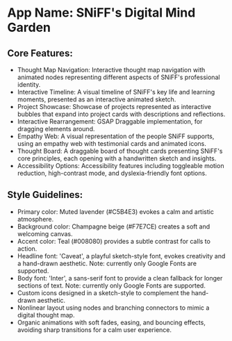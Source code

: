 # **App Name**: SNiFF's Digital Mind Garden

## Core Features:

- Thought Map Navigation: Interactive thought map navigation with animated nodes representing different aspects of SNiFF's professional identity.
- Interactive Timeline: A visual timeline of SNiFF's key life and learning moments, presented as an interactive animated sketch.
- Project Showcase: Showcase of projects represented as interactive bubbles that expand into project cards with descriptions and reflections.
- Interactive Rearrangement: GSAP Draggable implementation, for dragging elements around.
- Empathy Web: A visual representation of the people SNiFF supports, using an empathy web with testimonial cards and animated icons.
- Thought Board: A draggable board of thought cards presenting SNiFF's core principles, each opening with a handwritten sketch and insights.
- Accessibility Options: Accessibility features including toggleable motion reduction, high-contrast mode, and dyslexia-friendly font options.

## Style Guidelines:

- Primary color: Muted lavender (#C5B4E3) evokes a calm and artistic atmosphere.
- Background color: Champagne beige (#F7E7CE) creates a soft and welcoming canvas.
- Accent color: Teal (#008080) provides a subtle contrast for calls to action.
- Headline font: 'Caveat', a playful sketch-style font, evokes creativity and a hand-drawn aesthetic. Note: currently only Google Fonts are supported.
- Body font: 'Inter', a sans-serif font to provide a clean fallback for longer sections of text. Note: currently only Google Fonts are supported.
- Custom icons designed in a sketch-style to complement the hand-drawn aesthetic.
- Nonlinear layout using nodes and branching connectors to mimic a digital thought map.
- Organic animations with soft fades, easing, and bouncing effects, avoiding sharp transitions for a calm user experience.